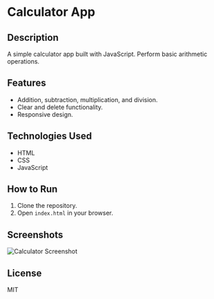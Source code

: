 # Calculator App

## Description
A simple calculator app built with JavaScript. Perform basic arithmetic operations.

## Features
- Addition, subtraction, multiplication, and division.
- Clear and delete functionality.
- Responsive design.

## Technologies Used
- HTML
- CSS
- JavaScript

## How to Run
1. Clone the repository.
2. Open `index.html` in your browser.

## Screenshots
![Calculator Screenshot](./screenshot.png)

## License
MIT